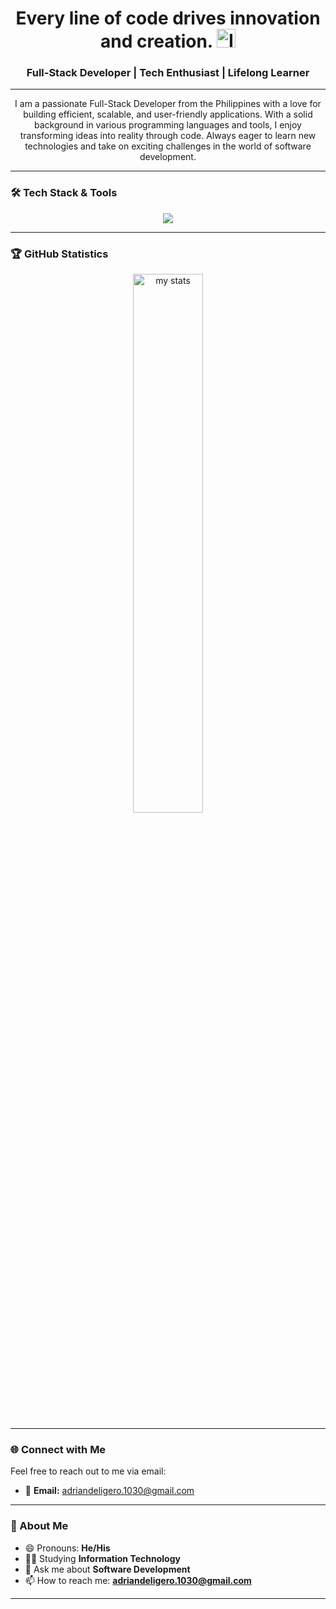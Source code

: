 <h1 align="center">Every line of code drives innovation and creation. <img src="https://cdn-icons-png.flaticon.com/512/3445/3445749.png" alt="Innovation Logo" width="30"/></h1>

<h3 align="center">Full-Stack Developer | Tech Enthusiast | Lifelong Learner</h3>

---

<p align="center">
  I am a passionate Full-Stack Developer from the Philippines with a love for building efficient, scalable, and user-friendly applications. With a solid background in various programming languages and tools, I enjoy transforming ideas into reality through code. Always eager to learn new technologies and take on exciting challenges in the world of software development.
</p>



---

### 🛠️ Tech Stack & Tools

<p align="center">
  <a href="#">
    <img src="https://skillicons.dev/icons?i=laravel,vue,bootstrap,tailwind,php,postgres,photoshop,nodejs,postman,java,python,c,html,css,javascript&perline=9" />
  </a>
</p>

---

### 🏆 GitHub Statistics

<div align="center">
  <img alt="my stats" width="47%"  src="https://github-readme-stats.vercel.app/api?username=addeligero&&show_icons=true&bg_color=00000000" />
</div>

---

### 🌐 Connect with Me

Feel free to reach out to me via email:

- 📧 **Email:** [adriandeligero.1030@gmail.com](mailto:adriandeligero.1030@gmail.com)

---

### 🎯 About Me

- 😄 Pronouns: **He/His**
- 👨‍🎓 Studying **Information Technology**
- 💬 Ask me about **Software Development**
- 📫 How to reach me: **adriandeligero.1030@gmail.com**



---

